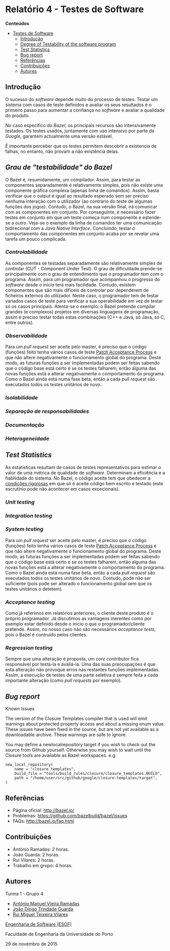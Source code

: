# Relatório 4 - Testes de Software #

**Conteúdos**
- [Testes de Software](#relatório-4---testes-de-software)
	- [Introdução](#introdução)
	- [Degree of Testability of the software program](#degree-of-testability-of-the-software-program)
	- [Test Statistics](#test-statistics)
	- [Bug report](#bug-report)
	- [Referências](#referências)
	- [Contribuições](#contribuições)
	- [Autores](#autores)


## Introdução ##

O sucesso do *software* depende muito do processo de testes. Testar um sistema com casos de teste definidos e avaliar os seus resultados é o primeiro passo para aumentar a confiança no *software* e avaliar a qualidade do produto.

No caso específico do *Bazel*, os principais recursos são intensivamente testados. Os testes usados, juntamente com uso intensivo por parte da *Google*, garantem actualmente uma versão estável.

É importante perceber que os testes permitem descobrir a existencia de falhas, no entanto, não provam a não existência delas.

## *Grau de "testabilidade" do Bazel* ##

O Bazel é, resumidamente, um compilador. Assim, para testar as componentes separadamente é relativamente simples, pois não existe uma componente gráfica complexa (apenas linha de comandos). Assim, basta verificar que o output é igual ao resultado esperado sem ser preciso nenhuma interação com o utilizador (ao contrário do teste de algumas funções dos jogos). Contudo, o Bazel, na sua versão final, irá comunicar com as componentes em conjunto. Por conseguinte, é necessário fazer testes em conjunto em que um teste começa num componente e estende-se a outro. Veja-se o exemplo da linha de comandos ter uma comunicação bidirecional com a *Java Native Interface*. Concluindo, testar o comportamento das componentes em conjunto acaba por se revelar uma tarefa um pouco complicada.

### *Controlabilidade* ###

As componentes se testadas separadamente são relativamente simples de controlar (CUT - Component Under Test). O grau de dificuldade prende-se principalmente com o grau de entendimento que o programador tem com o programa. Assim, para um programador que acompanhou o progresso do *software* desde o início terá mais facilidade. Contudo, existem componentes que são mais difíceis de controlar por dependerem de ficheiros externos do utilizador. Neste caso, o programador tem de testar variados casos de teste para verificar a sua operabilidade em vez de testar só os casos principais. Atenta-se o exemplo: o Bazel pretende compilar grandes (e complexos) projetos em diversas linguagens de programação, assim é preciso testar todas estas combinações (C++ e Java, só Java, só C, entre outros).

### *Observabilidade* ###

Para um *pull request* ser aceite pelo master, é preciso que o código (funções) feito tenha vários casos de teste [Patch Acceptance Process](http://bazel.io/contributing.html) e que não altere negativamente o funcionamento global do programa. Deste modo, as futuras funções a ser implementadas podem ser feitas sabendo que o código base está certo e se os testes falharem, então alguma das novas funções está a alterar negativamente o comportamento do programa. Como o Bazel ainda está numa fase beta, então a cada *pull request* são executados todos os testes unitários de novo.

### *Isolabilidade* ###



### *Separação de responsabilidades* ###



### *Documentação* ###



### *Heterogeneidade* ###



## *Test Statistics* ##

As estatísticas resultam de casos de testes representativos para estimar o valor de uma métrica de qualidade de *software*. Determinam a eficiência e a fiabilidade do sistema. No Bazel, o código aceite tem que obedecer a [condições rigorosas](http://bazel.io/governance.html#core-contributors) em que só é aceite código bem escrito e testado (este escrutínio pode não acontecer em casos excecionais).

### *Unit testing* ###

### *Integration testing* ###

### *System testing* ###

Para um *pull request* ser aceite pelo master, é preciso que o código (funções) feito tenha vários casos de teste [Patch Acceptance Process](http://bazel.io/contributing.html) e que não altere negativamente o funcionamento global do programa. Deste modo, as futuras funções a ser implementadas podem ser feitas sabendo que o código base está certo e se os testes falharem, então alguma das novas funções está a alterar negativamente o comportamento do programa. Como o Bazel ainda está numa fase beta, então a cada *pull request* são executados todos os testes unitários de novo. Contudo, pode não ser suficiente (pois pode ser alterado o funcionamento global sem que os testes unitários o detetem).

### *Acceptance testing* ###

Como já referimos em relatórios anteriores, o cliente deste produto é o próprio programador. Já discutimos as vantagens inerentes como por exemplo  estar definido desde o início o que o programador/cliente pretende. Assim, no nosso caso não são necessários *acceptance tests*, pois o Bazel é contruído pelos clientes.

### *Regression testing* ###

Sempre que uma alteração é proposta, um *core contributor* fica responsável por testá-la e avaliá-la. Uma das suas preocupações é que esta alteração não provoque erros nas restantes funções implementadas. Assim, a execução de testes de uma parte seletiva é sempre feita a cada importante alteração (como *pull requests* por exemplo).

## *Bug report* ##

Known Issues

The version of the Closure Templates compiler that is used will emit warnings about protected property access and about a missing enum value. These issues have been fixed in the source, but are not yet available as a downloadable archive. These warnings are safe to ignore.

You may define a newlocalrepository target if you wish to check out the source from Github yourself. Otherwise you may wish to wait until the Closure tools are available as Bazel workspaces. e.g.

```
new_local_repository(
    name = "closure_templates",
    build_file = "tools/build_rules/closure/closure_templates.BUILD",
    path = "/home/user/src/github/google/closure-templates/target",
)
```

## Referências ##

* Página oficial: http://bazel.io/
* Problemas: https://github.com/bazelbuild/bazel/issues
* FAQs: http://bazel.io/faq.html

## Contribuições ##
* António Ramadas: 2 horas.
* João Guarda: 2 horas.
* Rui Vilares: 2 horas.
* Trabalho em grupo: 4 horas.

## Autores ##

Turma 1 - Grupo 4

* [António Manuel Vieira Ramadas](https://github.com/antonio-ramadas)
* [João Diogo Trindade Guarda](https://github.com/Digas29)
* [Rui Miguel Teixeira Vilares](https://github.com/RuiVilares)

[Engenharia de Software (ESOF)](https://sigarra.up.pt/feup/pt/ucurr_geral.ficha_uc_view?pv_ocorrencia_id=368707)

Faculdade de Engenharia da Universidade do Porto

29 de novembro de 2015
